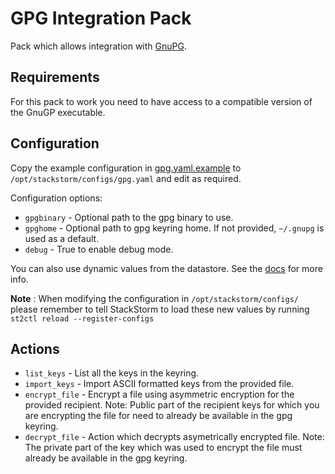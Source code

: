 # GPG Integration Pack

Pack which allows integration with [GnuPG](https://www.gnupg.org/).

## Requirements

For this pack to work you need to have access to a compatible version of the
GnuGP executable.

## Configuration

Copy the example configuration in [gpg.yaml.example](./gpg.yaml.example)
to `/opt/stackstorm/configs/gpg.yaml` and edit as required.

Configuration options:

* ``gpgbinary`` - Optional path to the gpg binary to use.
* ``gpghome`` - Optional path to gpg keyring home. If not provided,
  ``~/.gnupg`` is used as a default.
* ``debug`` - True to enable debug mode.

You can also use dynamic values from the datastore. See the
[docs](https://docs.stackstorm.com/reference/pack_configs.html) for more info.

**Note** : When modifying the configuration in `/opt/stackstorm/configs/` please
           remember to tell StackStorm to load these new values by running
           `st2ctl reload --register-configs`

## Actions

* ``list_keys`` - List all the keys in the keyring.
* ``import_keys`` - Import ASCII formatted keys from the provided file.
* ``encrypt_file`` - Encrypt a file using asymmetric encryption for the
  provided recipient. Note: Public part of the recipient keys for which you
  are encrypting the file for need to already be available in the gpg keyring.
* ``decrypt_file`` - Action which decrypts asymetrically encrypted file. Note:
  The private part of the key which was used to encrypt the file must already
  be  available in the gpg keyring.
